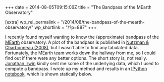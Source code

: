 +++
date = 2014-08-05T09:15:06Z
title = "The Bandpass of the MEarth Observatory"

[extra]
wp_rel_permalink = "/2014/08/the-bandpass-of-the-mearth-observatory/"
wp_shortlink = "/?p=887"
+++

I recently found myself wanting to know the (approximate) bandpass of the
[MEarth](http://www.cfa.harvard.edu/MEarth/) observatory. A plot of the
bandpass is published in [Nutzman & Charbonneau
(2008)](http://adsabs.harvard.edu/abs/2008PASP..120..317N), but I wasn’t able
to find any tabulated data. Fortunately, the MEarth team works down the
hallway from me, so I could find out if there were any better options. The
short story is, not really. [Jonathan
Irwin](https://www.cfa.harvard.edu/~jirwin/) kindly sent me some of the
underlying data, which I used to compute a bandpass. I wrote up my method and
results in an [IPython notebook](http://ipython.org/notebook.html), which is
shown statically below.
